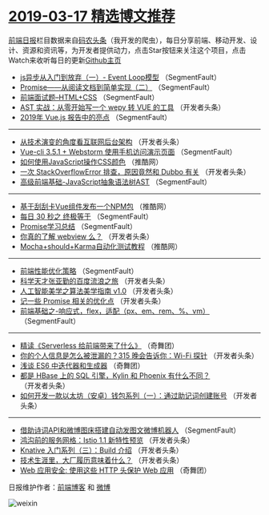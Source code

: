 # [2019-03-17 精选博文推荐](https://toutiao.qdkfweb.cn/date/2019/03/17)

[前端日报](https://qdkfweb.cn/c/news)栏目数据来自[码农头条](https://toutiao.qdkfweb.cn/)（我开发的爬虫），每日分享前端、移动开发、设计、资源和资讯等，为开发者提供动力，点击Star按钮来关注这个项目，点击Watch来收听每日的更新[Github主页](https://github.com/kujian/frontendDaily)
* [js异步从入门到放弃（一）- Event Loop模型](https://toutiao.qdkfweb.cn/104063.html) （SegmentFault）
* [Promise——从阅读文档到简单实现（二）](https://toutiao.qdkfweb.cn/104066.html) （SegmentFault）
* [前端面试题&#8211;HTML+CSS](https://toutiao.qdkfweb.cn/103948.html) （SegmentFault）
* [AST 实战：从零开始写一个 wepy 转 VUE 的工具](https://toutiao.qdkfweb.cn/104032.html) （开发者头条）
* [2019年 Vue.js 报告中的亮点](https://toutiao.qdkfweb.cn/103951.html) （SegmentFault）

***
* [从技术演变的角度看互联网后台架构](https://toutiao.qdkfweb.cn/104036.html) （开发者头条）
* [Vue-cli 3.5.1 + Webstorm 使用手机访问演示页面](https://toutiao.qdkfweb.cn/103955.html) （SegmentFault）
* [如何使用JavaScript操作CSS颜色](https://toutiao.qdkfweb.cn/104028.html) （推酷网）
* [一次 StackOverflowError 排查，原因竟然和 Dubbo 有关](https://toutiao.qdkfweb.cn/103967.html) （开发者头条）
* [高级前端基础-JavaScript抽象语法树AST](https://toutiao.qdkfweb.cn/104064.html) （SegmentFault）

***
* [基于刮刮卡Vue组件发布一个NPM包](https://toutiao.qdkfweb.cn/104011.html) （推酷网）
* [每日 30 秒之 终极等于](https://toutiao.qdkfweb.cn/104065.html) （SegmentFault）
* [Promise学习总结](https://toutiao.qdkfweb.cn/103949.html) （SegmentFault）
* [你真的了解 webview 么？](https://toutiao.qdkfweb.cn/103983.html) （开发者头条）
* [Mocha+should+Karma自动化测试教程](https://toutiao.qdkfweb.cn/104012.html) （推酷网）

***
* [前端性能优化策略](https://toutiao.qdkfweb.cn/103961.html) （SegmentFault）
* [科学天才张亚勤的百度流浪之旅](https://toutiao.qdkfweb.cn/104034.html) （开发者头条）
* [人工智能美学之算法美学指南 v1.0](https://toutiao.qdkfweb.cn/104035.html) （开发者头条）
* [记一些 Promise 相关的优化点](https://toutiao.qdkfweb.cn/104047.html) （开发者头条）
* [前端基础之-响应式，flex，适配（px、em、rem、%、vm）](https://toutiao.qdkfweb.cn/103963.html) （SegmentFault）

***
* [精读《Serverless 给前端带来了什么》](https://toutiao.qdkfweb.cn/104015.html) （奇舞团）
* [你的个人信息是怎么被泄漏的？315 晚会告诉你：Wi-Fi 探针](https://toutiao.qdkfweb.cn/103964.html) （开发者头条）
* [浅谈 ES6 中迭代器和生成器](https://toutiao.qdkfweb.cn/104016.html) （奇舞团）
* [都是 HBase 上的 SQL 引擎，Kylin 和 Phoenix 有什么不同？](https://toutiao.qdkfweb.cn/103976.html) （开发者头条）
* [如何开发一款以太坊（安卓）钱包系列（一）：通过助记词创建账号](https://toutiao.qdkfweb.cn/104037.html) （开发者头条）

***
* [借助诗词API和微博图床搭建自动发图文微博机器人](https://toutiao.qdkfweb.cn/103954.html) （SegmentFault）
* [鸿沟前的服务网格：Istio 1.1 新特性预览](https://toutiao.qdkfweb.cn/103989.html) （开发者头条）
* [Knative 入门系列（三）：Build 介绍](https://toutiao.qdkfweb.cn/104054.html) （开发者头条）
* [技术生涯里，大厂履历意味着什么？](https://toutiao.qdkfweb.cn/103965.html) （开发者头条）
* [Web 应用安全: 使用这些 HTTP 头保护 Web 应用](https://toutiao.qdkfweb.cn/104017.html) （奇舞团）

日报维护作者：[前端博客](https://qdkfweb.cn/) 和 [微博](https://qdkfweb.cn/go/weibo)

![weixin](https://user-images.githubusercontent.com/3055447/38468989-651132ac-3b80-11e8-8e6b-15122322a9d7.png)